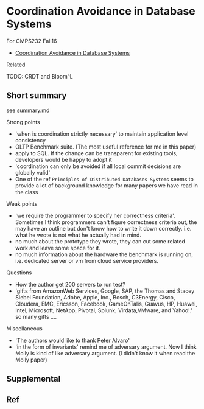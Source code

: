# Coordination Avoidance in Database Systems

For CMPS232 Fall16

- [Coordination Avoidance in Database Systems](http://www.vldb.org/pvldb/vol8/p185-bailis.pdf)

Related

TODO: CRDT and Bloom^L

## Short summary

see [summary.md](summary.md)

Strong points

- 'when is coordination strictly necessary' to maintain application level consistency
- OLTP Benchmark suite. (The most useful reference for me in this paper)
- apply to SQL. If the change can be transparent for existing tools, developers would be happy to adopt it
- 'coordination can only be avoided if all local commit decisions are globally valid'
- One of the ref `Principles of Distributed Databases Systems` seems to provide a lot of background knowledge for many papers we have read in the class

Weak points

- 'we require the programmer to specify her correctness criteria'. Sometimes I think programmers can't figure correctness criteria out, the may have an outline but don't know how to write it down correctly. i.e. what he wrote is not what he actually had in mind.
- no much about the prototype they wrote, they can cut some related work and leave some space for it.
- no much information about the hardware the benchmark is running on, i.e. dedicated server or vm from cloud service providers.

Questions

- How the author get 200 servers to run test?
- 'gifts from AmazonWeb Services, Google, SAP, the Thomas and Stacey Siebel Foundation, Adobe, Apple, Inc., Bosch, C3Energy, Cisco, Cloudera, EMC, Ericsson, Facebook, GameOnTalis, Guavus, HP, Huawei, Intel, Microsoft, NetApp, Pivotal, Splunk, Virdata,VMware, and Yahoo!.' so many gifts ....

Miscellaneous

- 'The authors would like to thank Peter Alvaro'
- 'in the form of invariants' remind me of adversary argument. Now I think Molly is kind of like adversary argument. (I didn't know it when read the Molly paper)


## Supplemental


## Ref
